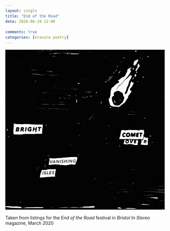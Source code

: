 ```yaml
---
layout: single
title: "End of the Road"
date: 2020-06-29 12:00

comments: true
categories: [erasure poetry]
---
```

<img src="/assets/images/articles/comet.jpeg" class="responsive"><br>

Taken from listings for the *End of the Road* festival in *Bristol In Stereo* magazine, March 2020
